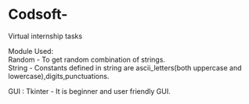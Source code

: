 # Codsoft-
Virtual internship tasks<br>

Module  Used:<br>
  Random - To get random combination of strings.<br>
  String - Constants defined in string are ascii_letters(both uppercase and lowercase),digits,punctuations.

GUI :
  Tkinter - It is beginner and user friendly GUI.
